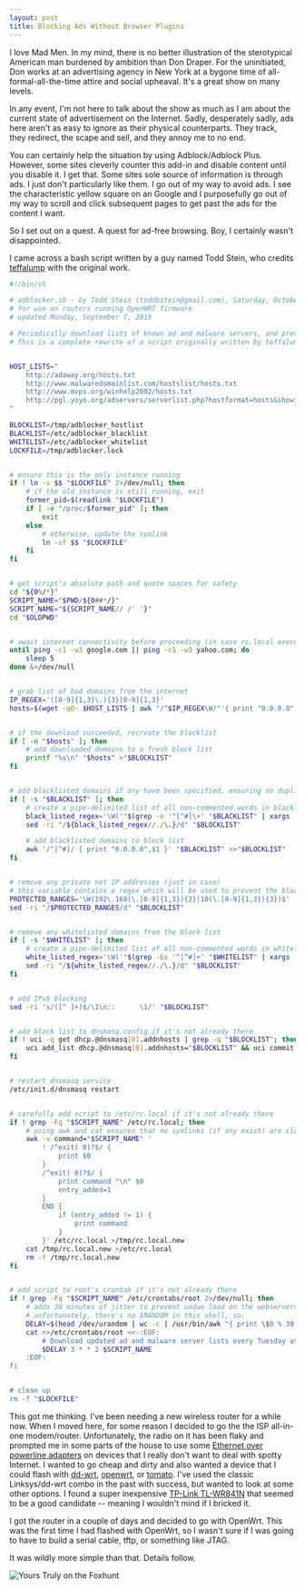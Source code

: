 ```yaml
---
layout: post
title: Blocking Ads Without Browser Plugins
---
```


I love Mad Men.   In my mind, there is no better illustration of the sterotypical
American man burdened by ambition than Don Draper.   For the uninitiated, Don works
at an advertising agency in New York at a bygone time of all-formal-all-the-time
attire and social upheaval.  It's a great show on many levels.
 
In any event, I'm not here to talk about the show as much as I am about the current state
of advertisement on the Internet. Sadly, desperately sadly, ads here aren't as easy to
ignore as their physical counterparts.   They track, they redirect,
the scape and sell, and they annoy me to no end.
 
You can certainly help the situation by using Adblock/Adblock Plus.  However, some sites
cleverly counter this add-in and disable content until you disable it.   I get that.
Some sites sole source of information is through ads.   I just don't particularly like them.
I go out of my way to avoid ads.   I see the characteristic yellow square on an Google and
I purposefully go out of my way to scroll and click subsequent pages to get past the ads
for the content I want.

So I set out on a quest.   A quest for ad-free browsing.   Boy, I certainly wasn't 
disappointed.

I came across a bash script written by a guy named Todd Stein, who credits [teffalump](https://gist.github.com/teffalump/7227752)
with the original work.   

```sh
#!/bin/sh

# adblocker.sh - by Todd Stein (toddbstein@gmail.com), Saturday, October 25, 2014
# for use on routers running OpenWRT firmware
# updated Monday, September 7, 2015

# Periodically download lists of known ad and malware servers, and prevents traffic from being sent to them.
# This is a complete rewrite of a script originally written by teffalump (https://gist.github.com/teffalump/7227752).


HOST_LISTS="
	http://adaway.org/hosts.txt
	http://www.malwaredomainlist.com/hostslist/hosts.txt
	http://www.mvps.org/winhelp2002/hosts.txt
	http://pgl.yoyo.org/adservers/serverlist.php?hostformat=hosts&showintro=0&startdate%5Bday%5D=&startdate%5Bmonth%5D=&star
"

BLOCKLIST=/tmp/adblocker_hostlist
BLACKLIST=/etc/adblocker_blacklist
WHITELIST=/etc/adblocker_whitelist
LOCKFILE=/tmp/adblocker.lock


# ensure this is the only instance running
if ! ln -s $$ "$LOCKFILE" 2>/dev/null; then
	# if the old instance is still running, exit
	former_pid=$(readlink "$LOCKFILE")
	if [ -e "/proc/$former_pid" ]; then
		exit
	else
		# otherwise, update the symlink
		ln -sf $$ "$LOCKFILE"
	fi
fi


# get script's absolute path and quote spaces for safety
cd "${0%/*}"
SCRIPT_NAME="$PWD/${0##*/}"
SCRIPT_NAME="${SCRIPT_NAME// /' '}"
cd "$OLDPWD"


# await internet connectivity before proceeding (in case rc.local executes this script before connectivity is achieved)
until ping -c1 -w3 google.com || ping -c1 -w3 yahoo.com; do
	sleep 5
done &>/dev/null


# grab list of bad domains from the internet
IP_REGEX='([0-9]{1,3}\.){3}[0-9]{1,3}'
hosts=$(wget -qO- $HOST_LISTS | awk "/^$IP_REGEX\W/"'{ print "0.0.0.0",$2 }' | sort -uk2)


# if the download succeeded, recreate the blocklist
if [ -n "$hosts" ]; then
	# add downloaded domains to a fresh block list
	printf "%s\n" "$hosts" >"$BLOCKLIST"
fi


# add blacklisted domains if any have been specified, ensuring no duplicates are added
if [ -s "$BLACKLIST" ]; then
	# create a pipe-delimited list of all non-commented words in blacklist and remove them from the block list
	black_listed_regex='\W('"$(grep -o '^[^#]\+' "$BLACKLIST" | xargs | tr ' ' '|')"')$'
	sed -ri "/${black_listed_regex//./\.}/d" "$BLOCKLIST"

	# add blacklisted domains to block list	
	awk '/^[^#]/ { print "0.0.0.0",$1 }' "$BLACKLIST" >>"$BLOCKLIST"
fi


# remove any private net IP addresses (just in case)
# this variable contains a regex which will be used to prevent the blocking of hosts on 192.168.0.0 and 10.0.0.0 networks
PROTECTED_RANGES='\W(192\.168(\.[0-9]{1,3}){2}|10(\.[0-9]{1,3}){3})$'
sed -ri "/$PROTECTED_RANGES/d" "$BLOCKLIST"


# remove any whitelisted domains from the block list
if [ -s "$WHITELIST" ]; then
	# create a pipe-delimited list of all non-commented words in whitelist and remove them from the block list
	white_listed_regex='\W('"$(grep -Eo '^[^#]+' "$WHITELIST" | xargs | tr ' ' '|')"')$'
	sed -ri "/${white_listed_regex//./\.}/d" "$BLOCKLIST"
fi


# add IPv6 blocking
sed -ri 's/([^ ]+)$/\1\n::      \1/' "$BLOCKLIST"


# add block list to dnsmasq config if it's not already there
if ! uci -q get dhcp.@dnsmasq[0].addnhosts | grep -q "$BLOCKLIST"; then
	uci add_list dhcp.@dnsmasq[0].addnhosts="$BLOCKLIST" && uci commit
fi


# restart dnsmasq service
/etc/init.d/dnsmasq restart


# carefully add script to /etc/rc.local if it's not already there
if ! grep -Fq "$SCRIPT_NAME" /etc/rc.local; then
	# using awk and cat ensures that no symlinks (if any exist) are clobbered by BusyBox's feature-poor sed.
	awk -v command="$SCRIPT_NAME" '
		! /^exit( 0)?$/ {
			print $0
		}
		/^exit( 0)?$/ {
			print command "\n" $0
			entry_added=1
		}
		END {
			if (entry_added != 1) {
				print command
			}
		}' /etc/rc.local >/tmp/rc.local.new
	cat /tmp/rc.local.new >/etc/rc.local
	rm -f /tmp/rc.local.new
fi


# add script to root's crontab if it's not already there
if ! grep -Fq "$SCRIPT_NAME" /etc/crontabs/root 2>/dev/null; then
	# adds 30 minutes of jitter to prevent undue load on the webservers hosting the lists we pull each week
	# unfortunately, there's no $RANDOM in this shell, so:
	DELAY=$(head /dev/urandom | wc -c | /usr/bin/awk "{ print \$0 % 30 }")
	cat >>/etc/crontabs/root <<-:EOF:
		# Download updated ad and malware server lists every Tuesday at 3:$(printf "%02d" "$DELAY") AM
		$DELAY 3 * * 2 $SCRIPT_NAME
	:EOF:
fi


# clean up
rm -f "$LOCKFILE"
```

This got me thinking.  I've been needing a new wireless
router for a while now.   When I moved here, for some reason I decided to go the the ISP
all-in-one modem/router.   Unfortunately, the radio on it has been flaky and prompted me
in some parts of the house to use some [Ethernet over powerline adapters](http://www.amazon.com/TP-LINK-TL-PA4010-Powerline-Adapter-500Mbps/dp/B00CUD1M66)
on devices that I really don't want to deal with spotty Internet.   I wanted to go cheap
and dirty and also wanted a device that I could flash with [dd-wrt](http://www.dd-wrt.com/site/index),
[openwrt](https://openwrt.org/), or [tomato](http://www.polarcloud.com/tomato).  I've used
the classic Linksys/dd-wrt combo in the past with success, but wanted to look at some other
options.   I found a super inexpensive [TP-Link TL-WR841N](http://www.amazon.com/TP-LINK-TL-WR841N-Wireless-Router-300Mbps/dp/B001FWYGJS/ref=sr_1_1?s=pc&ie=UTF8&qid=1444622938&sr=1-1&keywords=tp-link+841n)
that seemed to be a good candidate -- meaning I wouldn't mind if I bricked it.

I got the router in a couple of days and decided to go with OpenWrt.  This was the first 
time I had flashed with OpenWrt, so I wasn't sure if I was going to have to build a serial
cable, tftp, or something like JTAG.

It was wildly more simple than that.   Details follow.
 
 ![Yours Truly on the Foxhunt](/images/yagiClark.jpg)
